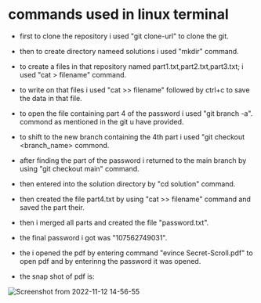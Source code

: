 # commands used in linux terminal

* first to clone the repository i used "git clone-url" to clone the git.
* then to create directory nameed solutions i used "mkdir" command.
* to create a files in that repository named part1.txt,part2.txt,part3.txt; i used "cat > filename" command.
* to write on that files i used "cat >> filename" followed by ctrl+c to save the data in that file.
* to open the file containing part 4 of the password i used "git branch -a". commond as mentioned in the git u have provided.
* to shift to the new branch containing the 4th part i used "git checkout <branch_name> commond.
* after finding the part of the password i returned to the main branch by using  "git checkout main" command.
* then entered into the solution directory  by "cd solution" command.
* then created the file part4.txt by using "cat >> filename" command and saved the part their.
* then i merged all parts and created the file "password.txt".
* the final password i got was "107562749031".
* the i opened the pdf by entering command "evince Secret-Scroll.pdf" to open pdf and by enterinng the password it was opened.


* the snap shot of pdf is:

![Screenshot from 2022-11-12 14-56-55](https://user-images.githubusercontent.com/117254931/201467898-8064ff63-a617-4847-b7eb-1258a2f35ed5.png)
